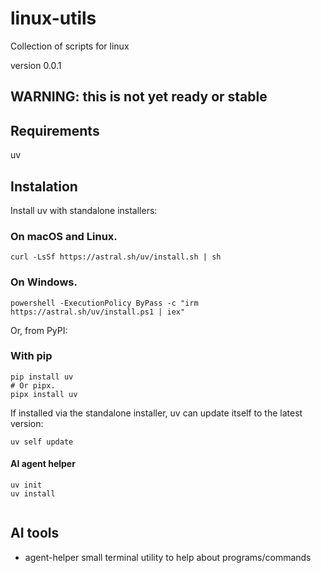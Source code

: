 # linux-utils
Collection of scripts for linux 

version 0.0.1

## WARNING: this is not yet ready or stable 

## Requirements
uv 

## Instalation

Install uv with standalone installers:

### On macOS and Linux.
```shell
curl -LsSf https://astral.sh/uv/install.sh | sh
```
### On Windows.
```shell
powershell -ExecutionPolicy ByPass -c "irm https://astral.sh/uv/install.ps1 | iex"
```

Or, from PyPI:

### With pip
```shell
pip install uv
# Or pipx.
pipx install uv
```
If installed via the standalone installer, uv can update itself to the latest version:
```shell
uv self update
```


#### AI agent helper
```shell
uv init
uv install


```

## AI tools
- agent-helper
    small terminal utility to help about programs/commands
